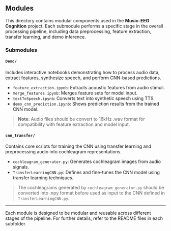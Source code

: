 ## Modules

This directory contains modular components used in the **Music-EEG Cognition** project. Each submodule performs a specific stage in the overall processing pipeline, including data preprocessing, feature extraction, transfer learning, and demo inference.

### Submodules

#### `Demo/`
Includes interactive notebooks demonstrating how to process audio data, extract features, synthesize speech, and perform CNN-based predictions.

- `feature_extraction.ipynb`: Extracts acoustic features from audio stimuli.
- `merge_features.ipynb`: Merges feature sets for model input.
- `textToSpeech.ipynb`: Converts text into synthetic speech using TTS.
- `demo_cnn_prediction.ipynb`: Shows prediction results from the trained CNN model.

> **Note**: Audio files should be convert to 16kHz .wav format for compatibility with feature extraction and model input.

#### `cnn_transfer/`
Contains core scripts for training the CNN using transfer learning and preprocessing audio into cochleagram representations.

- `cochleagram_generator.py`: Generates cochleagram images from audio signals.
- `TransferLearningCNN.py`: Defines and fine-tunes the CNN model using transfer learning techniques.

> The cochleagrams generated by `cochleagram_generator.py` should be converted into .npy format before used as input to the CNN defined in `TransferLearningCNN.py`.

---

Each module is designed to be modular and reusable across different stages of the pipeline. For further details, refer to the README files in each subfolder.
